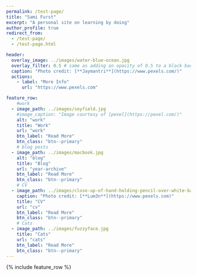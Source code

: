 ```yaml
---
permalink: /test-page/
title: "Sami Furst"
excerpt: "A personal site on learning by doing"
author_profile: true
redirect_from:
  - /test-page/
  - /test-page.html

header:
  overlay_image: ../images/water-blue-ocean.jpg
  overlay_filter: 0.5 # same as adding an opacity of 0.5 to a black background
  caption: "Photo credit: [**Jaymantri**](https://www.pexels.com/)"
  actions:
    - label: "More Info"
      url: "https://www.pexels.com"

feature_row:
    #work
  - image_path: ../images/soyfield.jpg
    #image_caption: "Image courtesy of [pexel](https://pexel.com/)"
    alt: "work"
    title: "Work"
    url: "work"
    btn_label: "Read More"
    btn_class: "btn--primary"
    # blog posts    
  - image_path: ../images/macbook.jpg
    alt: "blog"
    title: "Blog"
    url: "year-archive"
    btn_label: "Read More"
    btn_class: "btn--primary"
    # CV
  - image_path: ../images/close-up-of-hand-holding-pencil-over-white-background-316466.jpg
    caption: "Photo credit: [**Lum3n**](https://www.pexels.com)"
    title: "CV"
    url: "cv"
    btn_label: "Read More"
    btn_class: "btn--primary"
    # Cats
  - image_path: ../images/fuzzyface.jpg
    title: "Cats"
    url: "cats"
    btn_label: "Read More"
    btn_class: "btn--primary"      
---
```


{% include feature_row %}
